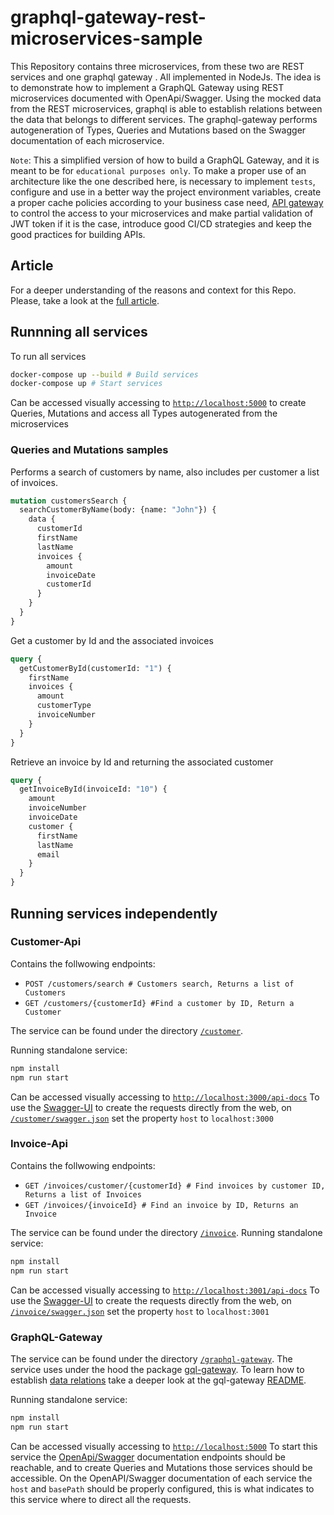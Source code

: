 # graphql-gateway-rest-microservices-sample
This Repository contains three microservices, from these two are REST services and one graphql gateway . All implemented in NodeJs.
The idea is to demonstrate how to implement a GraphQL Gateway using REST microservices documented with OpenApi/Swagger.
Using the mocked data from the REST microservices, graphql is able to establish relations between the data that belongs to different services.
The graphql-gateway performs autogeneration of Types, Queries and Mutations based on the Swagger documentation of each microservice.

`Note`: This a simplified version of how to build a GraphQL Gateway, and it is meant to be for `educational purposes only`. To make a proper use of an architecture like the one described here, is necessary to implement `tests`, configure and use in a better way the project environment variables, create a proper cache policies according to your business case need, [API gateway](https://github.com/segpacto/AAA-on-microservices-sample) to control the access to your microservices and make partial validation of JWT token if it is the case, introduce good CI/CD strategies and keep the good practices for building APIs.

## Article
For a deeper understanding of the reasons and context for this Repo. Please, take a look at the [full article](https://github.com/segpacto/graphql-gateway-microservices-sample/tree/master/article.pdf).

## Runnning all services
To run all services
```sh
docker-compose up --build # Build services
docker-compose up # Start services
```
Can be accessed visually accessing to [`http://localhost:5000`](http://localhost:5000) to create Queries, Mutations and access all Types autogenerated from the microservices

### Queries and Mutations samples
Performs a search of customers by name, also includes per customer a list of invoices.
```graphql
mutation customersSearch {
  searchCustomerByName(body: {name: "John"}) {
    data {
      customerId
      firstName
      lastName
      invoices {
        amount
        invoiceDate
        customerId
      }
    }
  }
}
```
Get a customer by Id and the associated invoices
```graphql
query {
  getCustomerById(customerId: "1") {
    firstName
    invoices {
      amount
      customerType
      invoiceNumber
    }
  }
}
```
Retrieve an invoice by Id and returning the associated customer
```graphql
query {
  getInvoiceById(invoiceId: "10") {
    amount
    invoiceNumber
    invoiceDate
    customer {
      firstName
      lastName
      email
    }
  }
}
```

## Running services independently
### Customer-Api
Contains the follwowing endpoints:
- `POST /customers/search # Customers search, Returns a list of Customers`
- `GET /customers/{customerId} #Find a customer by ID, Return a Customer`

The service can be found under the directory [`/customer`](https://github.com/segpacto/graphql-gateway-microservices-sample/tree/master/customer).

Running standalone service:
```sh
npm install
npm run start
```
Can be accessed visually accessing to [`http://localhost:3000/api-docs`](http://localhost:3000/api-docs)
To use the [Swagger-UI](https://swagger.io/tools/swagger-ui/) to create the requests directly from the web, on [`/customer/swagger.json`](https://github.com/segpacto/graphql-gateway-microservices-sample/blob/master/customer/swagger.json) set the property `host` to `localhost:3000`

### Invoice-Api
Contains the follwowing endpoints:
- `GET /invoices/customer/{customerId} # Find invoices by customer ID, Returns a list of Invoices`
- `GET /invoices/{invoiceId} # Find an invoice by ID, Returns an Invoice`

The service can be found under the directory [`/invoice`](https://github.com/segpacto/graphql-gateway-microservices-sample/tree/master/invoice).
Running standalone service:
```sh
npm install
npm run start
```
Can be accessed visually accessing to [`http://localhost:3001/api-docs`](http://localhost:3001/api-docs)
To use the [Swagger-UI](https://swagger.io/tools/swagger-ui/) to create the requests directly from the web, on [`/invoice/swagger.json`](https://github.com/segpacto/graphql-gateway-microservices-sample/blob/master/invoice/swagger.json) set the property `host` to `localhost:3001`

### GraphQL-Gateway
The service can be found under the directory [`/graphql-gateway`](https://github.com/segpacto/graphql-gateway-microservices-sample/tree/master/graphql-gateway).
The service uses under the hood the package [gql-gateway](https://www.npmjs.com/package/gql-gateway). To learn how to establish [data relations](https://github.com/segpacto/graphql-gateway-microservices-sample/blob/master/graphql-gateway/index.js) take a deeper look at  the gql-gateway [README](https://github.com/segpacto/gql-gateway#readme).

Running standalone service:
```sh
npm install
npm run start
```
Can be accessed visually accessing to [`http://localhost:5000`](http://localhost:5000)
To start this service the [OpenApi/Swagger](https://swagger.io/docs/specification/about/) documentation endpoints should be reachable, and to create Queries and Mutations
those services should be accessible.
On the OpenAPI/Swagger documentation of each service the `host` and `basePath` should be properly configured, this is what indicates to this service where to direct all the requests.
